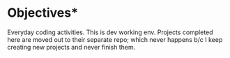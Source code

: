 # Objectives*
Everyday coding activities. This is dev working env. 
Projects completed here are moved out to their separate repo; which never happens b/c I keep creating new projects and never finish them.